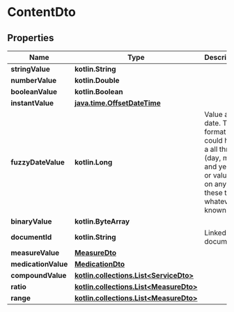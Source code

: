 
# ContentDto

## Properties
Name | Type | Description | Notes
------------ | ------------- | ------------- | -------------
**stringValue** | **kotlin.String** |  |  [optional]
**numberValue** | **kotlin.Double** |  |  [optional]
**booleanValue** | **kotlin.Boolean** |  |  [optional]
**instantValue** | [**java.time.OffsetDateTime**](java.time.OffsetDateTime.md) |  |  [optional]
**fuzzyDateValue** | **kotlin.Long** | Value as date. The format could have a all three (day, month and year) or values on any of these three, whatever is known. |  [optional]
**binaryValue** | **kotlin.ByteArray** |  |  [optional]
**documentId** | **kotlin.String** | Linked document. |  [optional]
**measureValue** | [**MeasureDto**](MeasureDto.md) |  |  [optional]
**medicationValue** | [**MedicationDto**](MedicationDto.md) |  |  [optional]
**compoundValue** | [**kotlin.collections.List&lt;ServiceDto&gt;**](ServiceDto.md) |  |  [optional]
**ratio** | [**kotlin.collections.List&lt;MeasureDto&gt;**](MeasureDto.md) |  |  [optional]
**range** | [**kotlin.collections.List&lt;MeasureDto&gt;**](MeasureDto.md) |  |  [optional]



